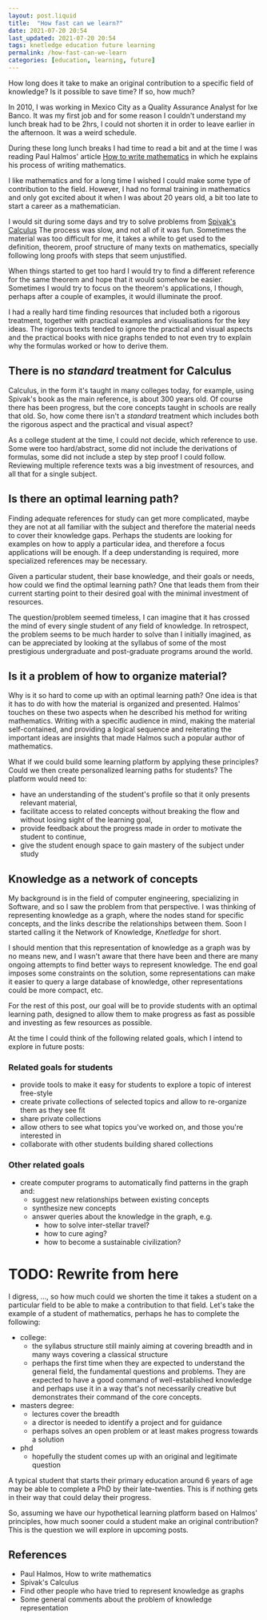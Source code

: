 ```yaml
---
layout: post.liquid
title:  "How fast can we learn?"
date: 2021-07-20 20:54
last_updated: 2021-07-20 20:54
tags: knetledge education future learning
permalink: /how-fast-can-we-learn
categories: [education, learning, future]
---
```

How long does it take to make an original contribution to a specific field of knowledge?
Is it possible to save time? If so, how much?

In 2010, I was working in Mexico City as a Quality Assurance Analyst
for Ixe Banco. It was my first job and for some reason I couldn't understand
my lunch break had to be 2hrs, I could not shorten it in order to leave 
earlier in the afternoon. It was a weird schedule.

During these long lunch breaks I had time to read a bit and at the time I was reading 
Paul Halmos' article [How to write mathematics](#references) in which he explains his 
process of writing mathematics.

I like mathematics and for a long time I wished I could make some type of contribution
to the field. However, I had no formal training in mathematics and only got excited about
it when I was about 20 years old, a bit too late to start a career as a mathematician.

I would sit during some days and try to solve problems from [Spivak's Calculus](#references)
The process was slow, and not all of it was fun. Sometimes the material was too difficult
for me, it takes a while to get used to the definition, theorem, proof structure of many
texts on mathematics, specially following long proofs with steps that seem unjustified.

When things started to get too hard I would try to find a different reference for the same
theorem and hope that it would somehow be easier. Sometimes I would try to focus on the 
theorem's applications, I though, perhaps after a couple of examples, it would illuminate 
the proof.

I had a really hard time finding resources that included both a rigorous treatment, together
with practical examples and visualisations for the key ideas. The rigorous texts tended
to ignore the practical and visual aspects and the practical books with nice graphs tended
to not even try to explain why the formulas worked or how to derive them.

## There is no _standard_ treatment for Calculus

Calculus, in the form it's taught in many colleges today, for example, using Spivak's book
as the main reference, is about 300 years old. Of course there has been progress, but the
core concepts taught in schools are really that old. So, how come there isn't a _standard_
treatment which includes both the rigorous aspect and the practical and visual aspect?

As a college student at the time, I could not decide, which reference to use. Some were
too hard/abstract, some did not include the derivations of formulas, some did not include
a step by step proof I could follow. Reviewing multiple reference texts was a big 
investment of resources, and all that for a single subject.

## Is there an optimal learning path?

Finding adequate references for study can get more complicated, maybe they are not at all
familiar with the subject and therefore the material needs to cover their knowledge gaps. 
Perhaps the students are looking for examples on how to apply a particular idea, and 
therefore a focus applications will be enough. If a deep understanding is required,
more specialized references may be necessary.

Given a particular student, their base knowledge, and their goals or needs, how could we
find the optimal learning path? One that leads them from their current starting point to
their desired goal with the minimal investment of resources.

The question/problem seemed timeless, I can imagine that it has crossed the mind of every 
single student of any field of knowledge. In retrospect, the problem seems to be much
harder to solve than I initially imagined, as can be appreciated by looking at the syllabus
of some of the most prestigious undergraduate and post-graduate programs around the world.

## Is it a problem of how to organize material?

Why is it so hard to come up with an optimal learning path? One idea is that it has to do
with how the material is organized and presented. Halmos' touches on these two aspects
when he described his method for writing mathematics. Writing with a specific audience
in mind, making the material self-contained, and providing a logical sequence and 
reiterating the important ideas are insights that made Halmos such a popular author of
mathematics.

What if we could build some learning platform by applying these principles? Could we
then create personalized learning paths for students? The platform would need to:

- have an understanding of the student's profile so that it only presents relevant 
  material, 
- facilitate access to related concepts without breaking the flow and without losing 
  sight of the learning goal,
- provide feedback about the progress made in order to motivate the student to continue,
- give the student enough space to gain mastery of the subject under study

## Knowledge as a network of concepts

My background is in the field of computer engineering, specializing in Software, and so
I saw the problem from that perspective. I was thinking of representing knowledge as a 
graph, where the nodes stand for specific concepts, and the links describe the 
relationships between them. Soon I started calling it the Network of Knowledge, 
_Knetledge_ for short.


I should mention that this representation of knowledge as a graph was by no means new, and 
I wasn't aware that there have been and there are many ongoing attempts to find better ways 
to represent knowledge. The end goal imposes some constraints on the solution, some 
representations can make it easier to query a large database of knowledge, other 
representations could be more compact, etc.

For the rest of this post, our goal will be to provide students with an optimal learning
path, designed to allow them to make progress as fast as possible and investing as few
resources as possible.

At the time I could think of the following related goals, which I intend to explore in 
future posts:

### Related goals for students 

- provide tools to make it easy for students to explore a topic of interest free-style
- create private collections of selected topics and allow to re-organize them as they see fit
- share private collections
- allow others to see what topics you've worked on, and those you're interested in
- collaborate with other students building shared collections

### Other related goals

- create computer programs to automatically find patterns in the graph and: 
  - suggest new relationships between existing concepts
  - synthesize new concepts
  - answer queries about the knowledge in the graph, e.g.
    - how to solve inter-stellar travel?
    - how to cure aging?
    - how to become a sustainable civilization?
    
# TODO: Rewrite from here

I digress, ..., so how much could we shorten the time it takes a student on a particular
field to be able to make a contribution to that field. Let's take the example of a student
of mathematics, perhaps he has to complete the following:

- college:
  - the syllabus structure still mainly aiming at covering breadth and in many ways 
    covering a classical structure
  - perhaps the first time when they are expected to understand the general field, the 
    fundamental questions and problems. They are expected to have a good command of 
    well-established knowledge and perhaps use it in a way that's not necessarily creative
    but demonstrates their command of the core concepts.
- masters degree:
  - lectures cover the breadth
  - a director is needed to identify a project and for guidance
  - perhaps solves an open problem or at least makes progress towards a solution
- phd
  - hopefully the student comes up with an original and legitimate question
    
A typical student that starts their primary education around 6 years of age may be able
to complete a PhD by their late-twenties. This is if nothing gets in their way that could
delay their progress.

So, assuming we have our hypothetical learning platform based on Halmos' principles, how
much sooner could a student make an original contribution? This is the question we will
explore in upcoming posts.

## References

- Paul Halmos, How to write mathematics
- Spivak's Calculus
- Find other people who have tried to represent knowledge as graphs
- Some general comments about the problem of knowledge representation
